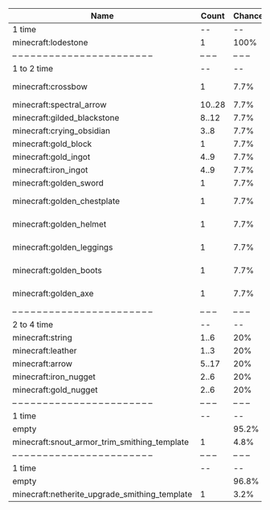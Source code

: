 | Name                                          | Count  | Chance | Weight | Comment         |
| --------------------------------------------- | ------ | ------ | ------ | --------------- |
| 1 time                                        |     -- |     -- |     -- |                 |
| minecraft:lodestone                           |      1 |   100% |      1 |                 |
| – – – – – – – – – – – – – – – – – – – – – – – | – – –  | – – –  | – – –  | – – – – – – – – |
| 1 to 2 time                                   |     -- |     -- |     -- |                 |
| minecraft:crossbow                            |      1 |   7.7% |   1/13 | enchantments: * |
| minecraft:spectral_arrow                      | 10..28 |   7.7% |   1/13 |                 |
| minecraft:gilded_blackstone                   |  8..12 |   7.7% |   1/13 |                 |
| minecraft:crying_obsidian                     |   3..8 |   7.7% |   1/13 |                 |
| minecraft:gold_block                          |      1 |   7.7% |   1/13 |                 |
| minecraft:gold_ingot                          |   4..9 |   7.7% |   1/13 |                 |
| minecraft:iron_ingot                          |   4..9 |   7.7% |   1/13 |                 |
| minecraft:golden_sword                        |      1 |   7.7% |   1/13 |                 |
| minecraft:golden_chestplate                   |      1 |   7.7% |   1/13 | enchantments: * |
| minecraft:golden_helmet                       |      1 |   7.7% |   1/13 | enchantments: * |
| minecraft:golden_leggings                     |      1 |   7.7% |   1/13 | enchantments: * |
| minecraft:golden_boots                        |      1 |   7.7% |   1/13 | enchantments: * |
| minecraft:golden_axe                          |      1 |   7.7% |   1/13 | enchantments: * |
| – – – – – – – – – – – – – – – – – – – – – – – | – – –  | – – –  | – – –  | – – – – – – – – |
| 2 to 4 time                                   |     -- |     -- |     -- |                 |
| minecraft:string                              |   1..6 |    20% |    1/5 |                 |
| minecraft:leather                             |   1..3 |    20% |    1/5 |                 |
| minecraft:arrow                               |  5..17 |    20% |    1/5 |                 |
| minecraft:iron_nugget                         |   2..6 |    20% |    1/5 |                 |
| minecraft:gold_nugget                         |   2..6 |    20% |    1/5 |                 |
| – – – – – – – – – – – – – – – – – – – – – – – | – – –  | – – –  | – – –  | – – – – – – – – |
| 1 time                                        |     -- |     -- |     -- |                 |
| empty                                         |        |  95.2% |  20/21 |                 |
| minecraft:snout_armor_trim_smithing_template  |      1 |   4.8% |   1/21 |                 |
| – – – – – – – – – – – – – – – – – – – – – – – | – – –  | – – –  | – – –  | – – – – – – – – |
| 1 time                                        |     -- |     -- |     -- |                 |
| empty                                         |        |  96.8% |  30/31 |                 |
| minecraft:netherite_upgrade_smithing_template |      1 |   3.2% |   1/31 |                 |
